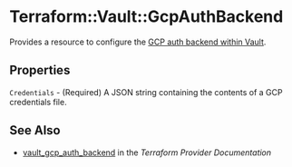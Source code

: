 # Terraform::Vault::GcpAuthBackend

Provides a resource to configure the [GCP auth backend within Vault](https://www.vaultproject.io/docs/auth/gcp.html).

## Properties

`Credentials` - (Required) A JSON string containing the contents of a GCP credentials file.


## See Also

* [vault_gcp_auth_backend](https://www.terraform.io/docs/providers/vault/r/gcp_auth_backend.html) in the _Terraform Provider Documentation_